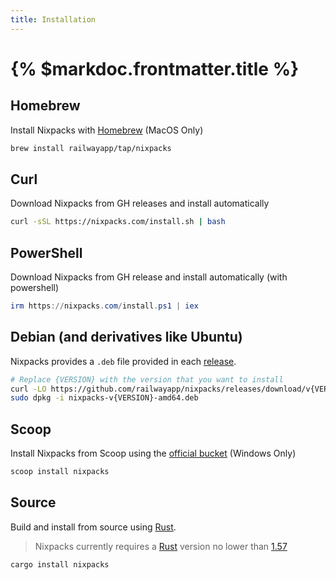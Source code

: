 ```yaml
---
title: Installation
---
```


# {% $markdoc.frontmatter.title %}

## Homebrew

Install Nixpacks with [Homebrew](https://brew.sh/) (MacOS Only)

```sh
brew install railwayapp/tap/nixpacks
```

## Curl

Download Nixpacks from GH releases and install automatically

```sh
curl -sSL https://nixpacks.com/install.sh | bash
```

## PowerShell

Download Nixpacks from GH release and install automatically (with powershell)

```ps1
irm https://nixpacks.com/install.ps1 | iex
```

## Debian (and derivatives like Ubuntu)

Nixpacks provides a `.deb` file provided in each [release](https://github.com/railwayapp/nixpacks/releases).

```sh
# Replace {VERSION} with the version that you want to install
curl -LO https://github.com/railwayapp/nixpacks/releases/download/v{VERSION}/nixpacks-v{VERSION}-amd64.deb
sudo dpkg -i nixpacks-v{VERSION}-amd64.deb
```

## Scoop

Install Nixpacks from Scoop using the [official bucket](https://github.com/ScoopInstaller/Main/blob/master/bucket/nixpacks.json) (Windows Only)

```powershell
scoop install nixpacks
```

## Source

Build and install from source using [Rust](https://www.rust-lang.org/tools/install).

> Nixpacks currently requires a [Rust](https://www.rust-lang.org/tools/install) version no lower than [1.57](https://blog.rust-lang.org/2021/12/02/Rust-1.57.0.html)

```sh
cargo install nixpacks
```
